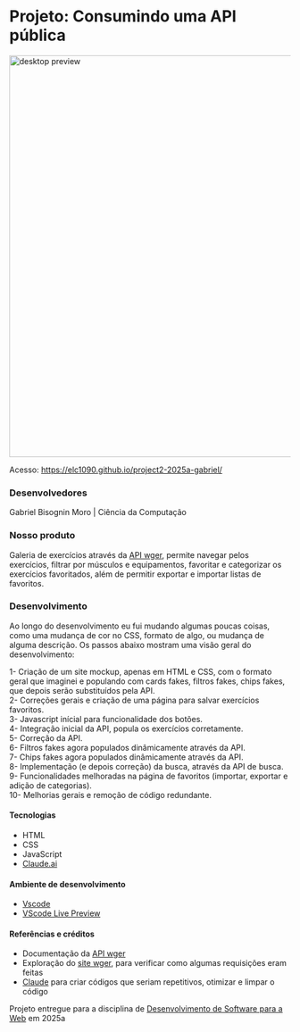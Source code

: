 # Projeto: Consumindo uma API pública

<img src="preview.png" alt="desktop preview" width="720"/>

Acesso: https://elc1090.github.io/project2-2025a-gabriel/


### Desenvolvedores
Gabriel Bisognin Moro | Ciência da Computação


### Nosso produto

Galeria de exercícios através da [API wger](https://wger.de/pt-br/software/api), permite navegar pelos exercícios, filtrar por músculos e equipamentos, favoritar e categorizar os exercícios favoritados, além de permitir exportar e importar listas de favoritos.


### Desenvolvimento
Ao longo do desenvolvimento eu fui mudando algumas poucas coisas, como uma mudança de cor no CSS, formato de algo, ou mudança de alguma descrição. Os passos abaixo mostram uma visão geral do desenvolvimento:

1- Criação de um site mockup, apenas em HTML e CSS, com o formato geral que imaginei e populando com cards fakes, filtros fakes, chips fakes, que depois serão substituídos pela API.  
2- Correções gerais e criação de uma página para salvar exercícios favoritos.  
3- Javascript inícial para funcionalidade dos botões.  
4- Integração inicial da API, popula os exercícios corretamente.  
5- Correção da API.  
6- Filtros fakes agora populados dinâmicamente através da API.  
7- Chips fakes agora populados dinâmicamente através da API.  
8- Implementação (e depois correção) da busca, através da API de busca.  
9- Funcionalidades melhoradas na página de favoritos (importar, exportar e adição de categorias).  
10- Melhorias gerais e remoção de código redundante.  

#### Tecnologias

- HTML  
- CSS  
- JavaScript
- [Claude.ai](https://claude.ai/)

#### Ambiente de desenvolvimento

- [Vscode](https://code.visualstudio.com/)   
- [VScode Live Preview](https://marketplace.visualstudio.com/items?itemName=ms-vscode.live-server)   

#### Referências e créditos

- Documentação da [API wger](https://wger.de/pt-br/software/api)  
- Exploração do [site wger](https://wger.de/pt-br/exercise/overview/), para verificar como algumas requisições eram feitas
- [Claude](https://claude.ai/new) para criar códigos que seriam repetitivos, otimizar e limpar o código

Projeto entregue para a disciplina de [Desenvolvimento de Software para a Web](http://github.com/andreainfufsm/elc1090-2025a) em 2025a
